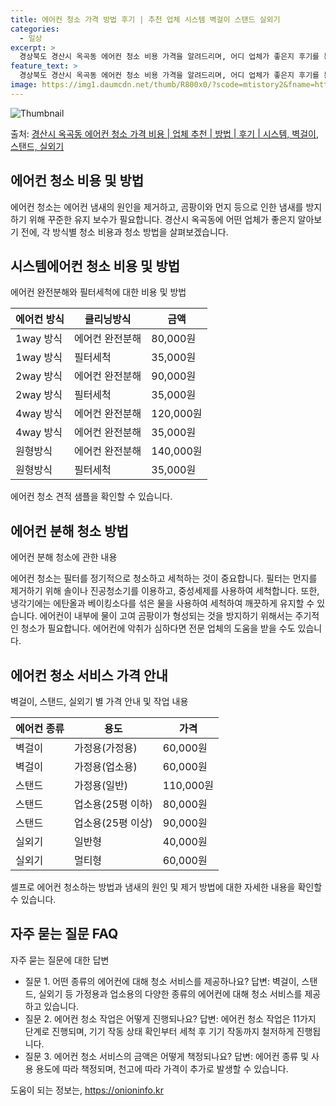 ```yaml
---
title: 에어컨 청소 가격 방법 후기 | 추천 업체 시스템 벽걸이 스탠드 실외기
categories:
  - 일상
excerpt: >
  경상북도 경산시 옥곡동 에어컨 청소 비용 가격을 알려드리며, 어디 업체가 좋은지 후기를 통해 알아보겠습니다. 현재 글에서는 시스템, 벽걸이, 스탠드, 실외기 각각에 대해 청소 비용이 나와 있으니 참고하시면 되겠습니다. 에어컨 분해 청소 방법 보기 👈 클릭셀프 에어컨 청소 방법 보기👈 클릭경산시 옥곡동 에어컨 청소 비용시스템에어컨 방식클리닝방식금액1way 방식에어컨 완전분해80,000원1way 방식에어컨 필터세척35,000원2way 방식에어컨 완전분해90,000원2way 방식에어컨 필터세척35,000원4way 방식에어컨 완전분해120,000원4way 방식에어컨 필터세척35,000원원형방식에어컨 완전분해140,000원원형방식에어컨 필터세척35,000원에어컨 청소 견적 샘플 보기 👈 클릭에어컨 냄새의 원인에어..
feature_text: >
  경상북도 경산시 옥곡동 에어컨 청소 비용 가격을 알려드리며, 어디 업체가 좋은지 후기를 통해 알아보겠습니다. 현재 글에서는 시스템, 벽걸이, 스탠드, 실외기 각각에 대해 청소 비용이 나와 있으니 참고하시면 되겠습니다. 에어컨 분해 청소 방법 보기 👈 클릭셀프 에어컨 청소 방법 보기👈 클릭경산시 옥곡동 에어컨 청소 비용시스템에어컨 방식클리닝방식금액1way 방식에어컨 완전분해80,000원1way 방식에어컨 필터세척35,000원2way 방식에어컨 완전분해90,000원2way 방식에어컨 필터세척35,000원4way 방식에어컨 완전분해120,000원4way 방식에어컨 필터세척35,000원원형방식에어컨 완전분해140,000원원형방식에어컨 필터세척35,000원에어컨 청소 견적 샘플 보기 👈 클릭에어컨 냄새의 원인에어..
image: https://img1.daumcdn.net/thumb/R800x0/?scode=mtistory2&fname=https%3A%2F%2Fblog.kakaocdn.net%2Fdn%2FzFhD2%2FbtsHp37M6qt%2FIPmtIn231y2lbhQ8DTqkI1%2Fimg.webp
---
```


![Thumbnail](https://img1.daumcdn.net/thumb/R800x0/?scode=mtistory2&fname=https%3A%2F%2Fblog.kakaocdn.net%2Fdn%2FzFhD2%2FbtsHp37M6qt%2FIPmtIn231y2lbhQ8DTqkI1%2Fimg.webp)

<p>출처: <a href="https://onioninfo.kr/entry/%EA%B2%BD%EC%82%B0%EC%8B%9C-%EC%98%A5%EA%B3%A1%EB%8F%99-%EC%97%90%EC%96%B4%EC%BB%A8-%EC%B2%AD%EC%86%8C-%EA%B0%80%EA%B2%A9-%EB%B9%84%EC%9A%A9-%EC%97%85%EC%B2%B4-%EC%B6%94%EC%B2%9C-%EB%B0%A9%EB%B2%95-%ED%9B%84%EA%B8%B0-%EC%8B%9C%EC%8A%A4%ED%85%9C-%EB%B2%BD%EA%B1%B8%EC%9D%B4-%EC%8A%A4%ED%83%A0%EB%93%9C-%EC%8B%A4%EC%99%B8%EA%B8%B0" rel="dofollow">경산시 옥곡동 에어컨 청소 가격 비용 | 업체 추천 | 방법 | 후기 | 시스템, 벽걸이, 스탠드, 실외기</a> </p>

## 에어컨 청소 비용 및 방법

에어컨 청소는 에어컨 냄새의 원인을 제거하고, 곰팡이와 먼지 등으로 인한 냄새를 방지하기 위해 꾸준한 유지 보수가 필요합니다. 경산시
옥곡동에 어떤 업체가 좋은지 알아보기 전에, 각 방식별 청소 비용과 청소 방법을 살펴보겠습니다.

## 시스템에어컨 청소 비용 및 방법

에어컨 완전분해와 필터세척에 대한 비용 및 방법

**에어컨 방식** | **클리닝방식** | **금액**  
---|---|---  
1way 방식 | 에어컨 완전분해 | 80,000원  
1way 방식 | 필터세척 | 35,000원  
2way 방식 | 에어컨 완전분해 | 90,000원  
2way 방식 | 필터세척 | 35,000원  
4way 방식 | 에어컨 완전분해 | 120,000원  
4way 방식 | 에어컨 완전분해 | 35,000원  
원형방식 | 에어컨 완전분해 | 140,000원  
원형방식 | 필터세척 | 35,000원  
  
에어컨 청소 견적 샘플을 확인할 수 있습니다.

## 에어컨 분해 청소 방법

에어컨 분해 청소에 관한 내용

에어컨 청소는 필터를 정기적으로 청소하고 세척하는 것이 중요합니다. 필터는 먼지를 제거하기 위해 솔이나 진공청소기를 이용하고, 중성세제를
사용하여 세척합니다. 또한, 냉각기에는 에탄올과 베이킹소다를 섞은 물을 사용하여 세척하여 깨끗하게 유지할 수 있습니다. 에어컨이 내부에 물이
고여 곰팡이가 형성되는 것을 방지하기 위해서는 주기적인 청소가 필요합니다. 에어컨에 악취가 심하다면 전문 업체의 도움을 받을 수도 있습니다.

## 에어컨 청소 서비스 가격 안내

벽걸이, 스탠드, 실외기 별 가격 안내 및 작업 내용

**에어컨 종류** | **용도** | **가격**  
---|---|---  
벽걸이 | 가정용(가정용) | 60,000원  
벽걸이 | 가정용(업소용) | 60,000원  
스탠드 | 가정용(일반) | 110,000원  
스탠드 | 업소용(25평 이하) | 80,000원  
스탠드 | 업소용(25평 이상) | 90,000원  
실외기 | 일반형 | 40,000원  
실외기 | 멀티형 | 60,000원  
  
셀프로 에어컨 청소하는 방법과 냄새의 원인 및 제거 방법에 대한 자세한 내용을 확인할 수 있습니다.

## 자주 묻는 질문 FAQ

자주 묻는 질문에 대한 답변

  * 질문 1. 어떤 종류의 에어컨에 대해 청소 서비스를 제공하나요? 답변: 벽걸이, 스탠드, 실외기 등 가정용과 업소용의 다양한 종류의 에어컨에 대해 청소 서비스를 제공하고 있습니다. 
  * 질문 2. 에어컨 청소 작업은 어떻게 진행되나요? 답변: 에어컨 청소 작업은 11가지 단계로 진행되며, 기기 작동 상태 확인부터 세척 후 기기 작동까지 철저하게 진행됩니다.
  * 질문 3. 에어컨 청소 서비스의 금액은 어떻게 책정되나요? 답변: 에어컨 종류 및 사용 용도에 따라 책정되며, 천고에 따라 가격이 추가로 발생할 수 있습니다.

 

도움이 되는 정보는, <a href="https://onioninfo.kr" rel="dofollow">https://onioninfo.kr</a>


